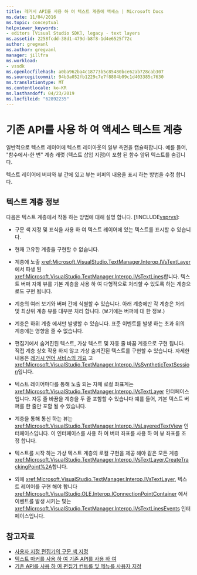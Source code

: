 ```yaml
---
title: 레거시 API를 사용 하 여 텍스트 계층에 액세스 | Microsoft Docs
ms.date: 11/04/2016
ms.topic: conceptual
helpviewer_keywords:
- editors [Visual Studio SDK], legacy - text layers
ms.assetid: 2258fcdd-38d1-479d-b8f8-1d4e6525f72c
author: gregvanl
ms.author: gregvanl
manager: jillfra
ms.workload:
- vssdk
ms.openlocfilehash: a0ba962ba4c18773b5c85480bce62ab728cab307
ms.sourcegitcommit: 94b3a052fb1229c7e7f8804b09c1d403385c7630
ms.translationtype: MT
ms.contentlocale: ko-KR
ms.lasthandoff: 04/23/2019
ms.locfileid: "62892235"
---
```

# <a name="access-text-layers-by-using-the-legacy-api"></a>기존 API를 사용 하 여 액세스 텍스트 계층
일반적으로 텍스트 레이어에 텍스트 레이아웃의 일부 측면을 캡슐화합니다. 예를 들어, "함수에서-한 번" 계층 캐럿 (텍스트 삽입 지점)이 포함 된 함수 앞뒤 텍스트를 숨깁니다.

 텍스트 레이어에 버퍼와 뷰 간에 있고 뷰는 버퍼의 내용을 표시 하는 방법을 수정 합니다.

## <a name="text-layer-information"></a>텍스트 계층 정보
 다음은 텍스트 계층에서 작동 하는 방법에 대해 설명 합니다. [!INCLUDE[vsprvs](../code-quality/includes/vsprvs_md.md)]:

- 구문 색 지정 및 표식을 사용 하 여 텍스트 레이어에 있는 텍스트를 표시할 수 있습니다.

- 현재 고유한 계층을 구현할 수 없습니다.

- 계층에 노출 <xref:Microsoft.VisualStudio.TextManager.Interop.IVsTextLayer>에서 파생 된 <xref:Microsoft.VisualStudio.TextManager.Interop.IVsTextLines>합니다. 텍스트 버퍼 자체 뷰를 기본 계층을 사용 하 여 다형적으로 처리할 수 있도록 하는 계층으로도 구현 됩니다.

- 계층의 여러 보기와 버퍼 간에 식별할 수 있습니다. 아래 계층에만 각 계층은 처리 및 최상위 계층 뷰를 대부분 처리 합니다. (보기에는 버퍼에 대 한 정보.)

- 계층은 하위 계층 에서만 발생할 수 있습니다. 표준 이벤트를 발생 하는 초과 위의 계층에는 영향을 줄 수 없습니다.

- 편집기에서 숨겨진된 텍스트, 가상 텍스트 및 자동 줄 바꿈 계층으로 구현 됩니다. 직접 계층 상호 작용 하지 않고 가상 숨겨진된 텍스트를 구현할 수 있습니다. 자세한 내용은 [레거시 언어 서비스의 개요](../extensibility/internals/outlining-in-a-legacy-language-service.md) 고 <xref:Microsoft.VisualStudio.TextManager.Interop.IVsSyntheticTextSession>입니다.

- 텍스트 레이어마다를 통해 노출 되는 자체 로컬 좌표계는 <xref:Microsoft.VisualStudio.TextManager.Interop.IVsTextLayer> 인터페이스입니다. 자동 줄 바꿈을 계층을 두 줄 포함할 수 있습니다 예를 들어, 기본 텍스트 버퍼를 한 줄만 포함 될 수 있습니다.

- 계층을 통해 통신 하는 뷰는 <xref:Microsoft.VisualStudio.TextManager.Interop.IVsLayeredTextView> 인터페이스입니다. 이 인터페이스를 사용 하 여 버퍼 좌표를 사용 하 여 뷰 좌표를 조정 합니다.

- 텍스트를 시작 하는 가상 텍스트 계층의 로컬 구현을 제공 해야 같은 모든 계층 <xref:Microsoft.VisualStudio.TextManager.Interop.IVsTextLayer.CreateTrackingPoint%2A>합니다.

- 외에 <xref:Microsoft.VisualStudio.TextManager.Interop.IVsTextLayer>, 텍스트 레이어를 구현 해야 합니다 <xref:Microsoft.VisualStudio.OLE.Interop.IConnectionPointContainer> 에서 이벤트를 발생 시키는 및는 <xref:Microsoft.VisualStudio.TextManager.Interop.IVsTextLinesEvents> 인터페이스입니다.

## <a name="see-also"></a>참고자료
- [사용자 지정 편집기의 구문 색 지정](../extensibility/syntax-coloring-in-custom-editors.md)
- [텍스트 마커를 사용 하 여 기존 API를 사용 하 여](../extensibility/using-text-markers-with-the-legacy-api.md)
- [기존 API를 사용 하 여 편집기 컨트롤 및 메뉴를 사용자 지정](../extensibility/customizing-editor-controls-and-menus-by-using-the-legacy-api.md)